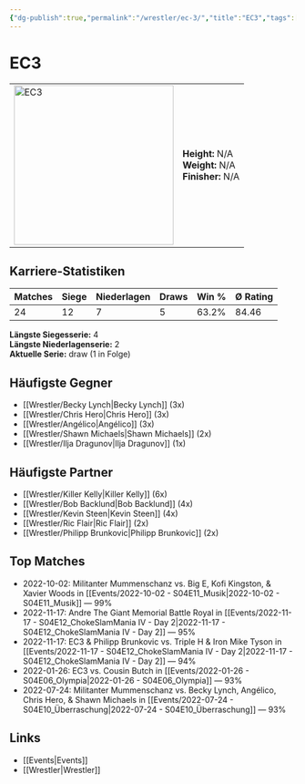 ```yaml
---
{"dg-publish":true,"permalink":"/wrestler/ec-3/","title":"EC3","tags":["wrestler"],"noteIcon":""}
---
```



# EC3

<table>
        <tr>
        <td><img src="https://github.com/CptSpaulding1980/choke-slam-wrestling/releases/download/images/EC3.png" width="280" alt="EC3"></td>
        <td>
        <b>Height:</b> N/A<br>
        <b>Weight:</b> N/A<br>
        <b>Finisher:</b> N/A<br>
        </td>
        </tr>
        </table>
        
## Karriere-Statistiken

| Matches | Siege | Niederlagen | Draws | Win % | Ø Rating |
|---------|-------|-------------|-------|-------|-----------|
| 24 | 12 | 7 | 5 | 63.2% | 84.46 |

**Längste Siegesserie:** 4<br>**Längste Niederlagenserie:** 2<br>**Aktuelle Serie:** draw (1 in Folge)


## Häufigste Gegner
- [[Wrestler/Becky Lynch\|Becky Lynch]] (3x)
- [[Wrestler/Chris Hero\|Chris Hero]] (3x)
- [[Wrestler/Angélico\|Angélico]] (3x)
- [[Wrestler/Shawn Michaels\|Shawn Michaels]] (2x)
- [[Wrestler/Ilja Dragunov\|Ilja Dragunov]] (1x)

## Häufigste Partner
- [[Wrestler/Killer Kelly\|Killer Kelly]] (6x)
- [[Wrestler/Bob Backlund\|Bob Backlund]] (4x)
- [[Wrestler/Kevin Steen\|Kevin Steen]] (4x)
- [[Wrestler/Ric Flair\|Ric Flair]] (2x)
- [[Wrestler/Philipp Brunkovic\|Philipp Brunkovic]] (2x)

## Top Matches
- 2022-10-02: Militanter Mummenschanz vs. Big E, Kofi Kingston, & Xavier Woods in [[Events/2022-10-02 - S04E11_Musik\|2022-10-02 - S04E11_Musik]] — 99%
- 2022-11-17: Andre The Giant Memorial Battle Royal in [[Events/2022-11-17 - S04E12_ChokeSlamMania IV - Day 2\|2022-11-17 - S04E12_ChokeSlamMania IV - Day 2]] — 95%
- 2022-11-17: EC3 & Philipp Brunkovic vs. Triple H & Iron Mike Tyson in [[Events/2022-11-17 - S04E12_ChokeSlamMania IV - Day 2\|2022-11-17 - S04E12_ChokeSlamMania IV - Day 2]] — 94%
- 2022-01-26: EC3 vs. Cousin Butch in [[Events/2022-01-26 - S04E06_Olympia\|2022-01-26 - S04E06_Olympia]] — 93%
- 2022-07-24: Militanter Mummenschanz vs. Becky Lynch, Angélico, Chris Hero, & Shawn Michaels in [[Events/2022-07-24 - S04E10_Überraschung\|2022-07-24 - S04E10_Überraschung]] — 93%

## Links
- [[Events\|Events]]
- [[Wrestler\|Wrestler]]
